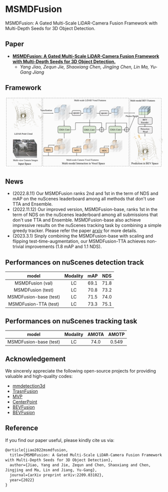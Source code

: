 # MSMDFusion
MSMDFusion: A Gated Multi-Scale LiDAR-Camera Fusion Framework with Multi-Depth Seeds for 3D Object Detection.

## Paper
- **[MSMDFusion: A Gated Multi-Scale LiDAR-Camera Fusion Framework with Multi-Depth Seeds for 3D Object Detection.](https://arxiv.org/abs/2209.03102)**
  - *Yang Jiao, Zequn Jie, Shaoxiang Chen, Jingjing Chen, Lin Ma, Yu-Gang Jiang*

## Framework
![image](https://github.com/SxJyJay/MSMDFusion/blob/main/MSMD-Framework.png)

## News
- (2022.8.11) Our MSMDFusion ranks 2nd and 1st in the term of NDS and mAP on the nuScenes leaderboard among all methods that don't use TTA and Ensemble. 
- (2022.11.12) Our improved version, MSMDFusion-base, ranks 1st in the term of NDS on the nuScenes leaderboard among all submissions that don't use TTA and Ensemble. MSMDFusion-base also achieve impressive results on the nuScenes tracking task by combining a simple greedy tracker. Please refer the paper [arxiv](https://arxiv.org/abs/2209.03102) for more details.
- (2023.3.1) Sinply combining the MSMDFusion-base with scaling and flipping test-time-augmentation, our MSMDFusion-TTA achieves non-trivial improvements (1.8 mAP and 1.1 NDS).

## Performances on nuScenes detection track
|  model   | Modality | mAP | NDS | 
|  :----:  | :----:  |  :----:  |  :----:  |
| MSMDFusion (val)  | LC | 69.1 | 71.8 |
| MSMDFusion (test)  | LC | 70.8 | 73.2 |
| MSMDFusion-base (test) | LC | 71.5 | 74.0 |
| MSMDFusion-TTA (test) | LC | 73.3 | 75.1 |

## Performances on nuScenes tracking task
|  model   | Modality | AMOTA | AMOTP | 
|  :----:  | :----:  |  :----:  |  :----:  |
| MSMDFusion-base (test)  | LC | 74.0 | 0.549 |

## Acknowledgement
We sincerely appreciate the following open-source projects for providing valuable and high-quality codes: 
- [mmdetection3d](https://github.com/open-mmlab/mmdetection3d)
- [TrasnFusion](https://github.com/XuyangBai/TransFusion)
- [MVP](https://github.com/tianweiy/MVP)
- [CenterPoint](https://github.com/tianweiy/CenterPoint)
- [BEVFusion](https://github.com/ADLab-AutoDrive/BEVFusion)
- [BEVFusion](https://github.com/mit-han-lab/bevfusion)
## Reference
If you find our paper useful, please kindly cite us via:
```
@article{jiao2022msmdfusion,
  title={MSMDFusion: A Gated Multi-Scale LiDAR-Camera Fusion Framework with Multi-Depth Seeds for 3D Object Detection},
  author={Jiao, Yang and Jie, Zequn and Chen, Shaoxiang and Chen, Jingjing and Ma, Lin and Jiang, Yu-Gang},
  journal={arXiv preprint arXiv:2209.03102},
  year={2022}
}
```
